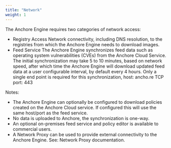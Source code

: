 ```yaml
---
title: "Network"
weight: 1
---
```


The Anchore Engine requires two categories of network access:

- Registry Access
    Network connectivity, including DNS resolution, to the registries from which the Anchore Engine needs to download images.
- Feed Service
    The Anchore Engine synchronizes feed data such as operating system vulnerabilities (CVEs) from the Anchore Cloud Service. The initial synchronization may take 5 to 10 minutes, based on network speed, after which time the Anchore Engine will download updated feed data at a user configurable interval, by default every 4 hours. Only a single end point is required for this synchronization, host: ancho.re TCP port: 443

Notes:

- The Anchore Engine can optionally be configured to download policies created on the Anchore Cloud service. If configured this will use the same host/port as the feed service.
- No data is uploaded to Anchore, the synchronization is one-way.
- An optional on-premises feed service and policy editor is available to commercial users.
- A Network Proxy can be used to provide external connectivity to the Anchore Engine. See: Network Proxy documentation.
